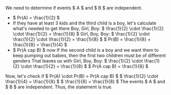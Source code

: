 We need to determine if events $ A $ and $ B $ are independent.

<ul>
<li> $ Pr(A) = \frac{1}{2} $
	<li> If they have at least 3 kids and the third child is a boy, let's calculate what's needed to get there 
	      Boy, Girl, Boy: $ \frac{1}{2} \cdot \frac{1}{2} \cdot \frac{1}{2} = \frac{1}{8} $ 
	      Girl, Boy, Boy: $ \frac{1}{2} \cdot \frac{1}{2} \cdot \frac{1}{2} = \frac{1}{8} $ 
	      $ Pr(B) = \frac{1}{8} + \frac{1}{8} = \frac{1}{4} $
	<li> $ Pr(A cap B) $ now 
	      If the second child is a boy and we want them to keep pumping out babies, then the first two children must be of different genders 
	      That leaves us with Girl, Boy, Boy: $ \frac{1}{2} \cdot \frac{1}{2} \cdot \frac{1}{2} = \frac{1}{8} $ 
	      $ Pr(A cap B) = \frac{1}{8} $
</ul>
Now, let's check if $ Pr(A) \cdot Pr(B) = Pr(A cap B) $ 
$ \frac{1}{2} \cdot \frac{1}{4} = \frac{1}{8} $ 
$ \frac{1}{8} = \frac{1}{8} $ 
The events $ A $ and $ B $ are independent. Thus, the statement is true.
